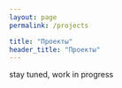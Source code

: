 ```yaml
---
layout: page
permalink: /projects

title: "Проекты"
header_title: "Проекты"
---
```


stay tuned, work in progress
